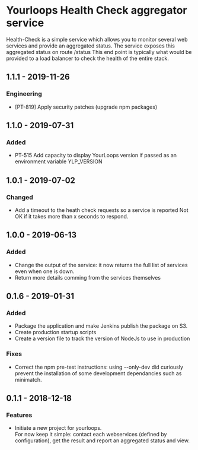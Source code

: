 # Yourloops Health Check aggregator service

Health-Check is a simple service which allows you to monitor several web services and provide an aggregated status.
The service exposes this aggregated status on route /status
This end point is typically what would be provided to a load balancer to check the health of the entire stack.

## 1.1.1 - 2019-11-26
### Engineering
- [PT-819] Apply security patches (upgrade npm packages)

## 1.1.0 - 2019-07-31

### Added
- PT-515 Add capacity to display YourLoops version if passed as an environment variable YLP_VERSION

## 1.0.1 - 2019-07-02
### Changed
- Add a timeout to the heath check requests so a service is reported Not OK if it takes more than x seconds to respond.

## 1.0.0 - 2019-06-13
### Added
- Change the output of the service: it now returns the full list of services even when one is down.
- Return more details comming from the services themselves

## 0.1.6 - 2019-01-31
### Added
- Package the application and make Jenkins publish the package on S3.
- Create production startup scripts
- Create a version file to track the version of NodeJs to use in production
### Fixes
- Correct the npm pre-test instructions: using --only-dev did curiously prevent the installation of some development dependancies such as minimatch.

## 0.1.1 - 2018-12-18
### Features
- Initiate a new project for yourloops.  
    For now keep it simple: contact each webservices (defined by configuration), get the result and report an aggregated status and view.